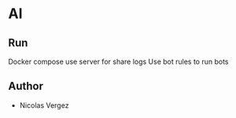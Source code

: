 # AI

## Run
Docker compose use server for share logs
Use bot rules to run bots


## Author
- Nicolas Vergez
